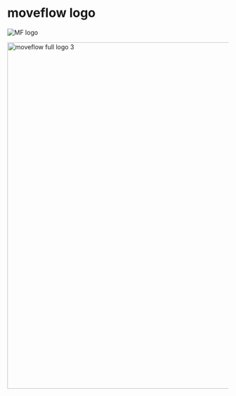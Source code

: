 # moveflow logo

![MF logo](https://github.com/user-attachments/assets/df4c33b3-582e-4a6e-98fb-212300d10114)

<img width="3425" height="788" alt="moveflow full logo 3" src="https://github.com/user-attachments/assets/66509f7e-4cab-4488-b1fd-1fc8498b943e" />

